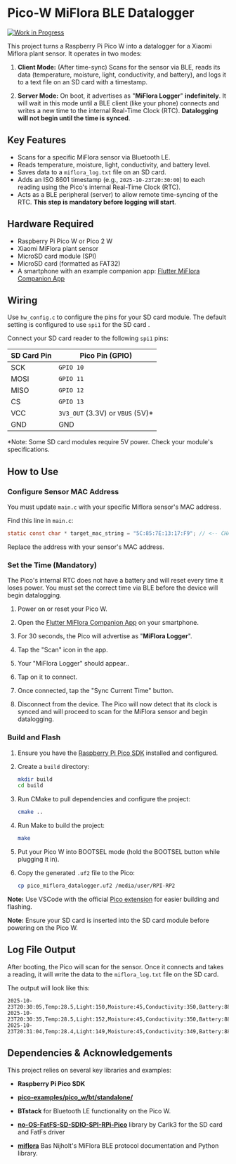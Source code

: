 # Pico-W MiFlora BLE Datalogger

[![Work in Progress](https://img.shields.io/badge/status-work%20in%20progress-yellow)](https://example.com/your-project-status-page)

This project turns a Raspberry Pi Pico W into a datalogger for a Xiaomi Miflora plant sensor. It operates in two modes:

1. **Client Mode:** (After time-sync) Scans for the sensor via BLE, reads its data (temperature, moisture, light, conductivity, and battery), and logs it to a text file on an SD card with a timestamp.

2. **Server Mode:** On boot, it advertises as "**MiFlora Logger**" **indefinitely**. It will wait in this mode until a BLE client (like your phone) connects and writes a new time to the internal Real-Time Clock (RTC). **Datalogging will not begin until the time is synced**.

## Key Features

* Scans for a specific MiFlora sensor via Bluetooth LE.
* Reads temperature, moisture, light, conductivity, and battery level.
* Saves data to a `miflora_log.txt` file on an SD card.
* Adds an ISO 8601 timestamp (e.g., `2025-10-23T20:30:00`) to each reading using the Pico's internal Real-Time Clock (RTC).
* Acts as a BLE peripheral (server) to allow remote time-syncing of the RTC. **This step is mandatory before logging will start**.

## Hardware Required

* Raspberry Pi Pico W or Pico 2 W
* Xiaomi MiFlora plant sensor
* MicroSD card module (SPI)
* MicroSD card (formatted as FAT32)
* A smartphone with an example companion app: [Flutter MiFlora Companion App](https://github.com/IoT-gamer/flutter_miflora_companion_app/tree/main)

## Wiring

Use `hw_config.c` to configure the pins for your SD card module.
The default setting is configured to use `spi1` for the SD card .

Connect your SD card reader to the following `spi1` pins:

| SD Card Pin |	Pico Pin (GPIO) |
|-------------|------------------|
| SCK | `GPIO 10` |
| MOSI  | `GPIO 11` |
| MISO | `GPIO 12` |
| CS | `GPIO 13` |
| VCC | `3V3_OUT` (3.3V) or `VBUS` (5V)* |
| GND | GND |
*Note: Some SD card modules require 5V power. Check your module's specifications.
## How to Use

### **Configure Sensor MAC Address**

You must update `main.c` with your specific Miflora sensor's MAC address.

Find this line in `main.c`:

```c
static const char * target_mac_string = "5C:85:7E:13:17:F9"; // <-- CHANGE THIS
```

Replace the address with your sensor's MAC address.

### **Set the Time (Mandatory)**

The Pico's internal RTC does not have a battery and will reset every time it loses power. You must set the correct time via BLE before the device will begin datalogging.

1. Power on or reset your Pico W.

2. Open the [Flutter MiFlora Companion App](https://github.com/IoT-gamer/flutter_miflora_companion_app/tree/main) on your smartphone.

3. For 30 seconds, the Pico will advertise as "**MiFlora Logger**".

4. Tap the "Scan" icon in the app.

5. Your "MiFlora Logger" should appear..

6. Tap on it to connect.

7. Once connected, tap the "Sync Current Time" button.

8. Disconnect from the device. The Pico will now detect that its clock is synced and will proceed to scan for the MiFlora sensor and begin datalogging.

### **Build and Flash**

1. Ensure you have the [Raspberry Pi Pico SDK](https://github.com/raspberrypi/pico-sdk) installed and configured.

2. Create a `build` directory:
    ```bash
    mkdir build
    cd build
    ```
3. Run CMake to pull dependencies and configure the project:
    ```bash
    cmake ..
    ```
4. Run Make to build the project:
    ```bash
    make
    ```

5. Put your Pico W into BOOTSEL mode (hold the BOOTSEL button while plugging it in).

6. Copy the generated `.uf2` file to the Pico:
    ```bash
    cp pico_miflora_datalogger.uf2 /media/user/RPI-RP2
    ```

**Note:** Use VSCode with the official [Pico extension](https://marketplace.visualstudio.com/items?itemName=raspberry-pi.raspberry-pi-pico) for easier building and flashing.

**Note:** Ensure your SD card is inserted into the SD card module before powering on the Pico W.

## Log File Output
After booting, the Pico will scan for the sensor. Once it connects and takes a reading, it will write the data to the `miflora_log.txt` file on the SD card.

The output will look like this:
```
2025-10-23T20:30:05,Temp:28.5,Light:150,Moisture:45,Conductivity:350,Battery:88
2025-10-23T20:30:35,Temp:28.5,Light:152,Moisture:45,Conductivity:350,Battery:88
2025-10-23T20:31:04,Temp:28.4,Light:149,Moisture:45,Conductivity:349,Battery:88
```

## Dependencies & Acknowledgements

This project relies on several key libraries and examples:

* **Raspberry Pi Pico SDK**

* [**pico-examples/pico_w/bt/standalone/**](https://github.com/raspberrypi/pico-examples/tree/master/pico_w/bt/standalone)

* **BTstack** for Bluetooth LE functionality on the Pico W.

* [**no-OS-FatFS-SD-SDIO-SPI-RPi-Pico**](https://github.com/carlk3/no-OS-FatFS-SD-SDIO-SPI-RPi-Pico) library by Carlk3 for the SD card and FatFs driver

* [**miflora**](https://github.com/basnijholt/miflora) Bas Nijholt's MiFlora BLE protocol documentation and Python library.